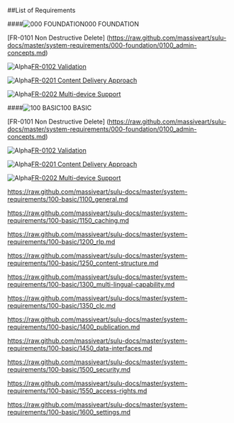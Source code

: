 ##List of Requirements

####![000 FOUNDATION](https://raw.github.com/massiveart/sulu-docs/master/system-requirements/images/foundation.png)000 FOUNDATION

[FR-0101 Non Destructive Delete] (https://raw.github.com/massiveart/sulu-docs/master/system-requirements/000-foundation/0100_admin-concepts.md)

![Alpha](https://raw.github.com/massiveart/sulu-docs/master/system-requirements/images/alpha.png)[FR-0102 Validation](https://raw.github.com/massiveart/sulu-docs/master/system-requirements/000-foundation/0100_admin-concepts.md)

![Alpha](https://raw.github.com/massiveart/sulu-docs/master/system-requirements/images/alpha.png)[FR-0201 Content Delivery Approach](https://raw.github.com/massiveart/sulu-docs/master/system-requirements/000-foundation/0200_content-delivery.md)

![Alpha](https://raw.github.com/massiveart/sulu-docs/master/system-requirements/images/alpha.png)[FR-0202 Multi-device Support](https://raw.github.com/massiveart/sulu-docs/master/system-requirements/000-foundation/0200_content-delivery.md)

####![100 BASIC](https://raw.github.com/massiveart/sulu-docs/master/system-requirements/images/basic.png)100 BASIC

[FR-0101 Non Destructive Delete] (https://raw.github.com/massiveart/sulu-docs/master/system-requirements/000-foundation/0100_admin-concepts.md)

![Alpha](https://raw.github.com/massiveart/sulu-docs/master/system-requirements/images/alpha.png)[FR-0102 Validation](https://raw.github.com/massiveart/sulu-docs/master/system-requirements/000-foundation/0100_admin-concepts.md)

![Alpha](https://raw.github.com/massiveart/sulu-docs/master/system-requirements/images/alpha.png)[FR-0201 Content Delivery Approach](https://raw.github.com/massiveart/sulu-docs/master/system-requirements/000-foundation/0200_content-delivery.md)

![Alpha](https://raw.github.com/massiveart/sulu-docs/master/system-requirements/images/alpha.png)[FR-0202 Multi-device Support](https://raw.github.com/massiveart/sulu-docs/master/system-requirements/000-foundation/0200_content-delivery.md)



https://raw.github.com/massiveart/sulu-docs/master/system-requirements/100-basic/1100_general.md

https://raw.github.com/massiveart/sulu-docs/master/system-requirements/100-basic/1150_caching.md

https://raw.github.com/massiveart/sulu-docs/master/system-requirements/100-basic/1200_rlp.md

https://raw.github.com/massiveart/sulu-docs/master/system-requirements/100-basic/1250_content-structure.md

https://raw.github.com/massiveart/sulu-docs/master/system-requirements/100-basic/1300_multi-lingual-capability.md

https://raw.github.com/massiveart/sulu-docs/master/system-requirements/100-basic/1350_clc.md

https://raw.github.com/massiveart/sulu-docs/master/system-requirements/100-basic/1400_publication.md

https://raw.github.com/massiveart/sulu-docs/master/system-requirements/100-basic/1450_data-interfaces.md

https://raw.github.com/massiveart/sulu-docs/master/system-requirements/100-basic/1500_security.md

https://raw.github.com/massiveart/sulu-docs/master/system-requirements/100-basic/1550_access-rights.md

https://raw.github.com/massiveart/sulu-docs/master/system-requirements/100-basic/1600_settings.md

